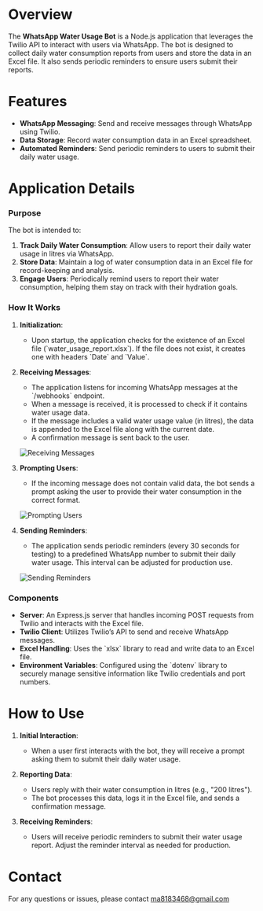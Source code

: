 # Overview

The **WhatsApp Water Usage Bot** is a Node.js application that leverages the Twilio API to interact with users via WhatsApp. The bot is designed to collect daily water consumption reports from users and store the data in an Excel file. It also sends periodic reminders to ensure users submit their reports.

# Features

- **WhatsApp Messaging**: Send and receive messages through WhatsApp using Twilio.
- **Data Storage**: Record water consumption data in an Excel spreadsheet.
- **Automated Reminders**: Send periodic reminders to users to submit their daily water usage.

# Application Details

### Purpose

The bot is intended to:
1. **Track Daily Water Consumption**: Allow users to report their daily water usage in litres via WhatsApp.
2. **Store Data**: Maintain a log of water consumption data in an Excel file for record-keeping and analysis.
3. **Engage Users**: Periodically remind users to report their water consumption, helping them stay on track with their hydration goals.

### How It Works

1. **Initialization**:
   - Upon startup, the application checks for the existence of an Excel file (\`water_usage_report.xlsx\`). If the file does not exist, it creates one with headers \`Date\` and \`Value\`.

2. **Receiving Messages**:
   - The application listens for incoming WhatsApp messages at the \`/webhooks\` endpoint.
   - When a message is received, it is processed to check if it contains water usage data.
   - If the message includes a valid water usage value (in litres), the data is appended to the Excel file along with the current date.
   - A confirmation message is sent back to the user.

   ![Receiving Messages](images/data%20received.jpeg)

3. **Prompting Users**:
   - If the incoming message does not contain valid data, the bot sends a prompt asking the user to provide their water consumption in the correct format.

   ![Prompting Users](images/pls%20provide.jpeg)

4. **Sending Reminders**:
   - The application sends periodic reminders (every 30 seconds for testing) to a predefined WhatsApp number to submit their daily water usage. This interval can be adjusted for production use.

   ![Sending Reminders](images/today%20usage.jpeg)

### Components

- **Server**: An Express.js server that handles incoming POST requests from Twilio and interacts with the Excel file.
- **Twilio Client**: Utilizes Twilio’s API to send and receive WhatsApp messages.
- **Excel Handling**: Uses the \`xlsx\` library to read and write data to an Excel file.
- **Environment Variables**: Configured using the \`dotenv\` library to securely manage sensitive information like Twilio credentials and port numbers.

# How to Use

1. **Initial Interaction**:
   - When a user first interacts with the bot, they will receive a prompt asking them to submit their daily water usage.

2. **Reporting Data**:
   - Users reply with their water consumption in litres (e.g., "200 litres").
   - The bot processes this data, logs it in the Excel file, and sends a confirmation message.

3. **Receiving Reminders**:
   - Users will receive periodic reminders to submit their water usage report. Adjust the reminder interval as needed for production.

# Contact

For any questions or issues, please contact [ma8183468@gmail.com](mailto:ma8183468@gmail.com)
